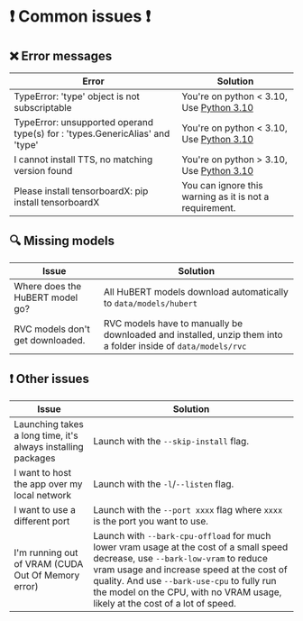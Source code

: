 # ❗ Common issues ❗
## ❌ Error messages

| Error                                                                        | Solution                                                                                           |
|------------------------------------------------------------------------------|----------------------------------------------------------------------------------------------------|
| TypeError: 'type' object is not subscriptable                                | You're on python < 3.10, Use [Python 3.10](https://www.python.org/downloads/release/python-31012/) |
| TypeError: unsupported operand type(s) for : 'types.GenericAlias' and 'type' | You're on python < 3.10, Use [Python 3.10](https://www.python.org/downloads/release/python-31012/) |
| I cannot install TTS, no matching version found                              | You're on python > 3.10, Use [Python 3.10](https://www.python.org/downloads/release/python-31012/) |
| Please install tensorboardX: pip install tensorboardX                        | You can ignore this warning as it is not a requirement.                                            |


## 🔍 Missing models

| Issue                            | Solution                                                                                                      |
|----------------------------------|---------------------------------------------------------------------------------------------------------------|
| Where does the HuBERT model go?  | All HuBERT models download automatically to `data/models/hubert`                                              |
| RVC models don't get downloaded. | RVC models have to manually be downloaded and installed, unzip them into a folder inside of `data/models/rvc` |

## ❗ Other issues

| Issue                                                        | Solution                                                                                                                                                                                                                                                                                                      |
|--------------------------------------------------------------|---------------------------------------------------------------------------------------------------------------------------------------------------------------------------------------------------------------------------------------------------------------------------------------------------------------|
| Launching takes a long time, it's always installing packages | Launch with the `--skip-install` flag.                                                                                                                                                                                                                                                                        |
| I want to host the app over my local network                 | Launch with the `-l`/`--listen` flag.                                                                                                                                                                                                                                                                         |
| I want to use a different port                               | Launch with the `--port xxxx` flag where `xxxx` is the port you want to use.                                                                                                                                                                                                                                  |
| I'm running out of VRAM (CUDA Out Of Memory error)           | Launch with `--bark-cpu-offload` for much lower vram usage at the cost of a small speed decrease, use `--bark-low-vram` to reduce vram usage and increase speed at the cost of quality. And use `--bark-use-cpu` to fully run the model on the CPU, with no VRAM usage, likely at the cost of a lot of speed. |
